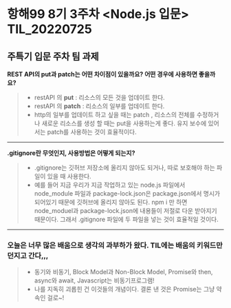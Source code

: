 # 항해99 8기 3주차 <Node.js 입문> TIL_20220725 #
## 주특기 입문 주차 팀 과제 ##
**REST API의 put과 patch는 어떤 차이점이 있을까요? 어떤 경우에 사용하면 좋을까요?**
> * restAPI 의 **put** : 리소스의 모든 것을 업데이트 한다.
> * restAPI 의 **patch** : 리소스의 일부를 업데이트 한다.
> * http의 일부를 업데이트 하고 싶을 때는 patch , 리소스의 전체를 수정하거나 새로운 리소스를 생성 할 때는 put을 사용하는게 좋다. 
> 유지 보수에 있어서는 patch를 사용하는 것이 효율적이다.
---
**.gitignore란 무엇인지, 사용방법은 어떻게 되는지?**
> * .gitignore는 깃허브 저장소에 올리지 않아도 되거나, 따로 보호해야 하는 파일이 있을 때 사용한다.
> * 예를 들어 지금 우리가 지금 작업하고 있는 node.js 파일에서 node_module 파일과 package-lock.json은 package.json에서 명시가 되어있기 때문에 깃허브에 올리지 않아도 된다. 
> npm i 만 하면 node_moduel과 package-lock.json에 내용들이 저절로 다운 받아지기 때문이다. 그래서 .gitignore 파일에 두 파일을 넣는 것이 효율적일 것이다.
---
### 오늘은 너무 많은 배움으로 생각의 과부하가 왔다. TIL에는 배움의 키워드만 던지고 간다,,, ###
> * 동기와 비동기, Block Model과 Non-Block Model, Promise와 then, async와 await, Javascript는 비동기프로그램!
> * 나를 지독히 괴롭힌 건 이것들의 개념이다. 결론 낸 것은 Promise는 그냥 약속인 걸로~!
